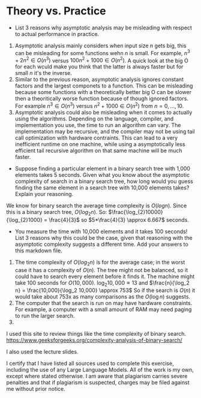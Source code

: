# Theory vs. Practice

- List 3 reasons why asymptotic analysis may be misleading with respect to
  actual performance in practice.
1. Asymptotic analysis mainly considers when input size $n$ gets big, this can be misleading for some functions wehn $n$ is small. For example, $n^3 + 2n^2 \in O(n^3)$ versus $100n^2 + 1000 \in O(n^2)$. A quick look at the big O for each wculd make you think that the latter is always faster but for small $n$ it's the inverse.
2. Similar to the previous reason, asymptotic analysis ignores constant factors and the largest componets to a function. This can be misleading because some functions with a theoretically better big O can be slower then a theoritically worse function because of though ignored factors. For example $n^3 \in O(n^3)$ versus $n^2 + 1000 \in O(n^2)$ from $n = 0, ..., 10$.
3. Asymptotic analysis could also be misleading when it comes to actually using the algorithms. Depending on the language, compiler, and implementation you use, the time to run an algorithm can vary. The implementation may be recursive, and the compiler may not be using tail call optimization with hardware contraints. This can lead to a very inefficient runtime on one machine, while using a asymptotically less efficient tail recursive algorithm on that same machine will be much faster.

- Suppose finding a particular element in a binary search tree with 1,000
  elements takes 5 seconds. Given what you know about the asymptotic complexity
  of search in a binary search tree, how long would you guess finding the same
  element in a search tree with 10,000 elements takes? Explain your reasoning.

We know for binary search the average time complexity is  $O(log n)$. Since this is a binary search tree,  $O(log_2 n)$. So:
$\frac{\log_{2}10000}{\log_{2}1000} = \frac{4}{3}$ so $5*\frac{4}{3} \approx 6.667$ seconds.

- You measure the time with 10,000 elements and it takes 100 seconds! List 3
  reasons why this could be the case, given that reasoning with the asymptotic
  complexity suggests a different time.
Add your answers to this markdown file.

1. The time complexity of $O(log_2 n)$ is for the average case; in the worst case it has a complexity of $O(n)$. The tree might not be balanced, so it could have to search every element before it finds it. The machine might take 100 seconds for $O(10,000)$. $\log_2 10,000 \approx 13$ and $\frac{n}{\log_2 n} = \frac{10,000}{\log_2 10,000} \approx 753$ So if the search is $O(n)$ it would take about 753x as many comparisons as the $O(\log n)$ suggests. 
2. The computer that the search is run on may have hardware constraints. For example, a computer with a small amount of RAM may need paging to run the larger search.
3. 

I used this site to review things like the time complexity of binary search.
https://www.geeksforgeeks.org/complexity-analysis-of-binary-search/

I also used the lecture slides.

I certify that I have listed all sources used to complete this exercise, including the use of any Large Language Models. All of the work is my own, except where stated otherwise. I am aware that plagiarism carries severe penalties and that if plagiarism is suspected, charges may be filed against me without prior notice.

